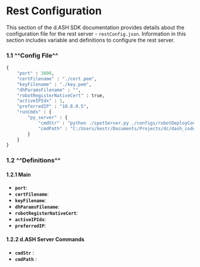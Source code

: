 # Rest Configuration

This section of the d.ASH SDK documentation provides details about the configuration file for the rest server - `restConfig.json`. Information in this section includes variable and definitions to configure the rest server.

### 1.1 ^^Config File^^

``` python
{
    "port" : 3000,
    "certFilename" : "./cert.pem",
    "keyFilename" : "./key.pem",
    "dhParamsFilename" : "",
    "robotRegisterNativeCert" : true,
    "activeIPIdx" : 1,
    "preferredIP" : "10.8.0.5",
    "runCmds" : {
        "py_server" : {
            "cmdStr" : "python ./spotServer.py ./configs/robotDeployConfig.json <!TOKEN!>",
            "cmdPath" : "C:/Users/kestr/Documents/Projects/dc/dash_code/py_server"
        }
    }
}
```

### 1.2 ^^Definitions^^

#### 1.2.1 Main

- **`port`**:
- **`certFilename`**:
- **`keyFilename`**:
- **`dhParamsFilename`**:
- **`robotRegisterNativeCert`**:
- **`activeIPIdx`**:
- **`preferredIP`**:

#### 1.2.2 d.ASH Server Commands

- **`cmdStr`** : 
- **`cmdPath`** : 
